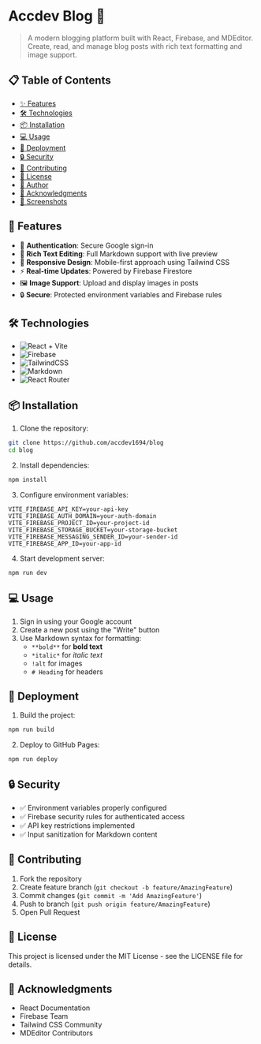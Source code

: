 # Accdev Blog 📝

> A modern blogging platform built with React, Firebase, and MDEditor. Create, read, and manage blog posts with rich text formatting and image support.

## 📋 Table of Contents

- [✨ Features](#-features)
- [🛠️ Technologies](#️-technologies)
- [📦 Installation](#-installation)
- [💻 Usage](#-usage)
- [🚀 Deployment](#-deployment)
- [🔒 Security](#-security)
- [🤝 Contributing](#-contributing)
- [📄 License](#-license)
- [👤 Author](#-author)
- [🙏 Acknowledgments](#-acknowledgments)
- [📸 Screenshots](#-screenshots)

## 🚀 Features

- 🔐 **Authentication**: Secure Google sign-in
- 📝 **Rich Text Editing**: Full Markdown support with live preview
- 📱 **Responsive Design**: Mobile-first approach using Tailwind CSS
- ⚡ **Real-time Updates**: Powered by Firebase Firestore
- 🖼️ **Image Support**: Upload and display images in posts
- 🔒 **Secure**: Protected environment variables and Firebase rules

## 🛠️ Technologies

- ![React](https://img.shields.io/badge/React-20232A?style=for-the-badge&logo=react&logoColor=61DAFB) + Vite
- ![Firebase](https://img.shields.io/badge/Firebase-039BE5?style=for-the-badge&logo=Firebase&logoColor=white)
- ![TailwindCSS](https://img.shields.io/badge/tailwindcss-%2338B2AC.svg?style=for-the-badge&logo=tailwind-css&logoColor=white)
- ![Markdown](https://img.shields.io/badge/Markdown-000000?style=for-the-badge&logo=markdown&logoColor=white)
- ![React Router](https://img.shields.io/badge/React_Router-CA4245?style=for-the-badge&logo=react-router&logoColor=white)

## 📦 Installation

1. Clone the repository:

```bash
git clone https://github.com/accdev1694/blog
cd blog
```

2. Install dependencies:

```bash
npm install
```

3. Configure environment variables:

```properties
VITE_FIREBASE_API_KEY=your-api-key
VITE_FIREBASE_AUTH_DOMAIN=your-auth-domain
VITE_FIREBASE_PROJECT_ID=your-project-id
VITE_FIREBASE_STORAGE_BUCKET=your-storage-bucket
VITE_FIREBASE_MESSAGING_SENDER_ID=your-sender-id
VITE_FIREBASE_APP_ID=your-app-id
```

4. Start development server:

```bash
npm run dev
```

## 💻 Usage

1. Sign in using your Google account
2. Create a new post using the "Write" button
3. Use Markdown syntax for formatting:
   - `**bold**` for **bold text**
   - `*italic*` for _italic text_
   - `!alt` for images
   - `# Heading` for headers

## 🚀 Deployment

1. Build the project:

```bash
npm run build
```

2. Deploy to GitHub Pages:

```bash
npm run deploy
```

## 🔒 Security

- ✅ Environment variables properly configured
- ✅ Firebase security rules for authenticated access
- ✅ API key restrictions implemented
- ✅ Input sanitization for Markdown content

## 🤝 Contributing

1. Fork the repository
2. Create feature branch (`git checkout -b feature/AmazingFeature`)
3. Commit changes (`git commit -m 'Add AmazingFeature'`)
4. Push to branch (`git push origin feature/AmazingFeature`)
5. Open Pull Request

## 📄 License

This project is licensed under the MIT License - see the LICENSE file for details.



## 🙏 Acknowledgments

- React Documentation
- Firebase Team
- Tailwind CSS Community
- MDEditor Contributors
